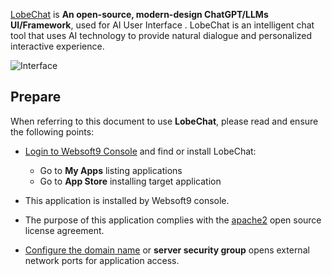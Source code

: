 [LobeChat](https://lobechat.com/) is **An open-source, modern-design ChatGPT/LLMs UI/Framework**, used for AI User Interface . LobeChat is an intelligent chat tool that uses AI technology to provide natural dialogue and personalized interactive experience.


![Interface](https://libs.websoft9.com/Websoft9/DocsPicture/zh/lobechat/lobechat-gui-websoft9.png)


## Prepare

When referring to this document to use **LobeChat**, please read and ensure the following points:

- [Login to Websoft9 Console](./login-console) and find or install LobeChat:
  - Go to **My Apps** listing applications 
  - Go to **App Store** installing target application

- This application is installed by Websoft9 console.


- The purpose of this application complies with the [apache2](https://opensource.org/licenses/Apache-2.0) open source license agreement.


- [Configure the domain name](./domain-set) or **server security group** opens external network ports for application access.